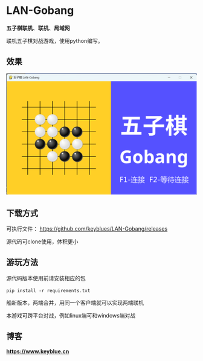 # LAN-Gobang

**五子棋联机**、**联机**、**局域网**

联机五子棋对战游戏，使用python编写。

## 效果

![这是图片](./data/server.png "Magic Gardens")

## 下载方式

可执行文件：
https://github.com/keyblues/LAN-Gobang/releases

源代码可clone使用，体积更小

## 游玩方法

源代码版本使用前请安装相应的包

```pip install -r requirements.txt```

船新版本，两端合并，用同一个客户端就可以实现两端联机

本游戏可跨平台对战，例如linux端可和windows端对战

## 博客

**https://www.keyblue.cn**

